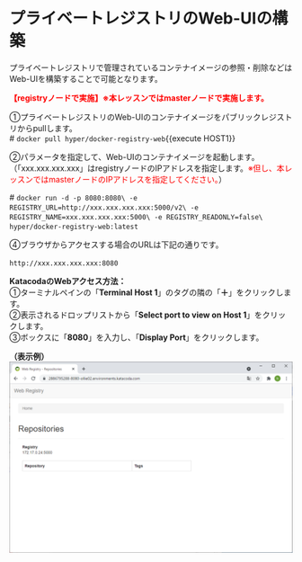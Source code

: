 # プライベートレジストリのWeb-UIの構築
プライベートレジストリで管理されているコンテナイメージの参照・削除などはWeb-UIを構築することで可能となります。  

**<span style="color: red; ">【registryノードで実施】※本レッスンではmasterノードで実施します。</span>**  

①プライベートレジストリのWeb-UIのコンテナイメージをパブリックレジストリからpullします。  
\# `docker pull hyper/docker-registry-web`{{execute HOST1}}  

②パラメータを指定して、Web-UIのコンテナイメージを起動します。（「xxx.xxx.xxx.xxx」はregistryノードのIPアドレスを指定します。<span style="color: red; ">※但し、本レッスンではmasterノードのIPアドレスを指定してください。</span>）  

\# `docker run -d -p 8080:8080\
 -e REGISTRY_URL=http://xxx.xxx.xxx.xxx:5000/v2\
 -e REGISTRY_NAME=xxx.xxx.xxx.xxx:5000\
 -e REGISTRY_READONLY=false\
 hyper/docker-registry-web:latest`   

④ブラウザからアクセスする場合のURLは下記の通りです。  

`http://xxx.xxx.xxx.xxx:8080`  

**KatacodaのWebアクセス方法：**  
①ターミナルペインの「**Terminal Host 1**」のタグの隣の「**＋**」をクリックします。  
②表示されるドロップリストから「**Select port to view on Host 1**」をクリックします。  
③ボックスに「**8080**」を入力し、「**Display Port**」をクリックします。  

**（表示例）**  
![Pod Image](./assets/Registry.png)  